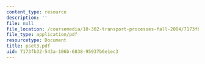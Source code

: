 ```yaml
---
content_type: resource
description: ''
file: null
file_location: /coursemedia/10-302-transport-processes-fall-2004/7173fb32543a106b683895937b6e1ec3_pset3.pdf
file_type: application/pdf
resourcetype: Document
title: pset3.pdf
uid: 7173fb32-543a-106b-6838-95937b6e1ec3
---
```

